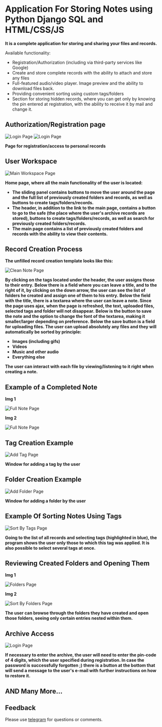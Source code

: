 # Application For Storing Notes using Python Django SQL and HTML/CSS/JS

**It is a complete application for storing and sharing your files and records.**

Available functionality:

- Registration/Authorization (including via third-party services like Google)
- Create and store complete records with the ability to attach and store any files
- Full-featured audio/video player. Image preview and the ability to download files back.
- Providing convenient sorting using custom tags/folders
- Section for storing hidden records, where you can get only by knowing the pin entered at registration, with the
  ability to receive it by mail and change it.

## Authorization/Registration page

![Login Page](static/vendor/content/readme/login.jpg)
![Login Page](static/vendor/content/readme/sign-up.jpg)

**Page for registration/access to personal records**

## User Workspace

![Main Workspace Page](static/vendor/content/readme/main-window-full.jpg)

**Home page, where all the main functionality of the user is located:**

- **The sliding panel contains buttons to move the user around the page and the full list of previously created folders
  and records, as well as buttons to create tags/folders/records.**
- **The header, in addition to the link to the main page, contains a button to go to the safe (the place where the
  user's
  archive records are stored), buttons to create tags/folders/records, as well as search for previously created
  folders/records.**
- **The main page contains a list of previously created folders and records with the ability to view their contents.**

## Record Creation Process

**The unfilled record creation template looks like this:**

![Clean Note Page](static/vendor/content/readme/note-create-clean.jpg)

**By clicking on the tags located under the header, the user assigns those to their entry.**
**Below there is a field where you can leave a title, and to the right of it, by clicking on the down arrow, the user
can see the list of folders he created and assign one of them to his entry.**
**Below the field with the title, there is a textarea where the user can leave a note. Since the page uses ajax, when
the
page is refreshed, the text, uploaded files, selected tags and folder will not disappear.**
**Below is the button to save the note and the option to change the font of the textarea, making it smaller/larger
depending on preference.**
**Below the save button is a field for uploading files. The user can upload absolutely any files and they will
automatically be sorted by principle:**

- **Images (including gifs)**
- **Videos**
- **Music and other audio**
- **Everything else**

**The user can interact with each file by viewing/listening to it right when creating a note.**

## Example of a Completed Note

**Img 1**

![Full Note Page](static/vendor/content/readme/note-create-up.jpg)

**Img 2**

![Full Note Page](static/vendor/content/readme/note-create-down.jpg)

## Tag Creation Example

![Add Tag Page](static/vendor/content/readme/add-tag.jpg)

**Window for adding a tag by the user**

## Folder Creation Example

![Add Folder Page](static/vendor/content/readme/add-folder.jpg)

**Window for adding a folder by the user**

## Example Of Sorting Notes Using Tags

![Sort By Tags Page](static/vendor/content/readme/sort-by-tags.jpg)

**Going to the list of all records and selecting tags (highlighted in blue), the program shows the user only those to
which this tag was applied. It is also possible to select several tags at once.**

## Reviewing Created Folders and Opening Them

**Img 1**

![Folders Page](static/vendor/content/readme/folders.jpg)

**Img 2**

![Sort By Folders Page](static/vendor/content/readme/sort-by-folders.jpg)

**The user can browse through the folders they have created and open those folders, seeing only certain entries nested
within them.**

## Archive Access

![Login Page](static/vendor/content/readme/pass-input.jpg)

**If necessary to enter the archive, the user will need to enter the pin-code of 4 digits, which the user specified
during registration. In case the password is successfully forgotten ;) there is a button at the bottom that will send a
message to the user's e-mail with further instructions on how to restore it.**

## AND Many More...

## Feedback

Please use [telegram](https://t.me/saw_TheMoon) for questions or comments.
